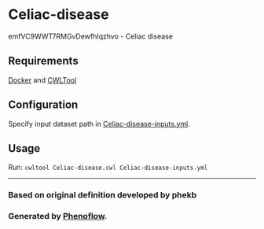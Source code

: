 # Celiac-disease

emfVC9WWT7RMGvDewfhIqzhvo - Celiac disease

## Requirements

[Docker](https://docs.docker.com/install/) and [CWLTool](https://github.com/common-workflow-language/cwltool#install)

## Configuration

Specify input dataset path in [Celiac-disease-inputs.yml](Celiac-disease-inputs.yml).

## Usage

Run: `cwltool Celiac-disease.cwl Celiac-disease-inputs.yml`

***

### Based on original definition developed by phekb
### Generated by [Phenoflow](https://kclhi.org/phenoflow).
